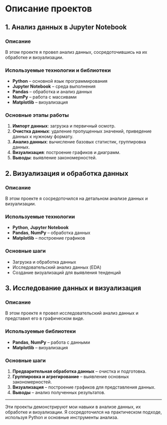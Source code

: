 # Описание проектов

## 1. Анализ данных в Jupyter Notebook

### Описание
В этом проекте я провел анализ данных, сосредоточившись на их обработке и визуализации.

### Используемые технологии и библиотеки
- **Python** – основной язык программирования
- **Jupyter Notebook** – среда выполнения
- **Pandas** – обработка и анализ данных
- **NumPy** – работа с массивами
- **Matplotlib** – визуализация

### Основные этапы работы
1. **Импорт данных**: загрузка и первичный осмотр.
2. **Очистка данных**: удаление пропущенных значений, приведение данных к нужному формату.
3. **Анализ данных**: вычисление базовых статистик, группировка данных.
4. **Визуализация**: построение графиков и диаграмм.
5. **Выводы**: выявление закономерностей.

## 2. Визуализация и обработка данных

### Описание
В этом проекте я сосредоточился на детальном анализе данных и визуализации.

### Используемые технологии
- **Python**, **Jupyter Notebook**
- **Pandas**, **NumPy** – обработка данных
- **Matplotlib** – построение графиков

### Основные шаги
- Загрузка и обработка данных
- Исследовательский анализ данных (EDA)
- Создание визуализаций для выявления тенденций

## 3. Исследование данных и визуализация

### Описание
В этом проекте я провел исследовательский анализ данных и представил его в графическом виде.

### Используемые библиотеки
- **Pandas**, **NumPy** – работа с данными
- **Matplotlib** – визуализация

### Основные шаги
1. **Предварительная обработка данных** – очистка и подготовка.
2. **Группировка и агрегирование** – выявление основных закономерностей.
3. **Визуализация** – построение графиков для представления данных.
4. **Выводы** – анализ полученных результатов.

---
Эти проекты демонстрируют мои навыки в анализе данных, их обработке и визуализации. Я сосредоточился на практическом подходе, используя Python и основные инструменты анализа.

